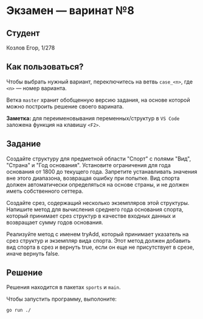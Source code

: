 # Экзамен &mdash; варинат №8
## Студент
Козлов Егор, 1/278

## Как пользоваться?
Чтобы выбрать нужный вариант, переключитесь на ветвь `case_<n>`, где `<n>` &mdash; номер варианта. 

Ветка `master` хранит обобщенную версию задания, на основе которой можно построить решение своего варината.

**Заметка:** для переименовывания переменных/структур в `VS Code` заложена функция на клавишу `<F2>`.

## Задание

Создайте структуру для предметной области "Спорт" с полями "Вид", "Страна" и "Год основания". Установите ограничения для года основания от 1800 до текущего года. Запретите устанавливать значения вне этого диапазона, возвращая ошибку при попытке. Вид спорта должен автоматически определяться на основе страны, и не должен иметь собственного сеттера.

Создайте срез, содержащий несколько экземпляров этой структуры. Напишите метод для вычисления среднего года основания спорта, который принимает срез структур в качестве входных данных и возвращает сумму годов основания.

Реализуйте метод с именем tryAdd, который принимает указатель на срез структур и экземпляр вида спорта. Этот метод должен добавить вид спорта в срез и вернуть true, если он еще не присутствует в срезе, иначе вернуть false.



## Решение
Решения находится в пакетах `sports` и `main`.

Чтобы запустить программу, выполоните:
```sh
go run ./
```
